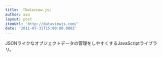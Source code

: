 ```yaml
---
title: 『Dataview.js』
author: azu
layout: post
itemUrl: 'http://dataviewjs.com/'
date: '2011-07-31T15:00:00.000Z'
---
```

JSONライクなオブジェクトデータの管理をしやすくするJavaScriptライブラリ。

